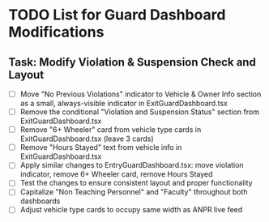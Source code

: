 # TODO List for Guard Dashboard Modifications

## Task: Modify Violation & Suspension Check and Layout
- [ ] Move "No Previous Violations" indicator to Vehicle & Owner Info section as a small, always-visible indicator in ExitGuardDashboard.tsx
- [ ] Remove the conditional "Violation and Suspension Status" section from ExitGuardDashboard.tsx
- [ ] Remove "6+ Wheeler" card from vehicle type cards in ExitGuardDashboard.tsx (leave 3 cards)
- [ ] Remove "Hours Stayed" text from vehicle info in ExitGuardDashboard.tsx
- [ ] Apply similar changes to EntryGuardDashboard.tsx: move violation indicator, remove 6+ Wheeler card, remove Hours Stayed
- [ ] Test the changes to ensure consistent layout and proper functionality
- [ ] Capitalize "Non Teaching Personnel" and "Faculty" throughout both dashboards
- [ ] Adjust vehicle type cards to occupy same width as ANPR live feed
